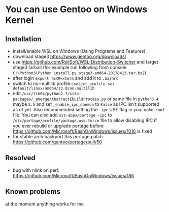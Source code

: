 You can use Gentoo on Windows Kernel
====================================

Installation
------------

  - install/enable WSL on Windows (Using Programs and Features)
  - download stage3 https://www.gentoo.org/downloads/
  - use https://github.com/RoliSoft/WSL-Distribution-Switcher and target stage3 tarball (for example run following from console `C:\Python3\Python install.py stage3-amd64-20170413.tar.bz2`)
  - after login `export TERM=xterm` and add it to `.bashrc`
  - switch to no-multilib profile `eselect profile set default/linux/amd64/13.0/no-multilib`
  - edit `/usr/lib64/python2.7/site-packages/_emerge/AbstractEbuildProcess.py` or same file in `python3.4` maybe `3.5` and set `_enable_ipc_daemon` to `False` as IPC isn't supported as of yet. Also recommended setting the `-ipc` USE flag in your `make.conf` file. You can also add `sys-apps/portage -ipc` to `/etc/portage/profile/package.use.force` file to allow disabling IPC if you ever rebuild or upgrade portage before https://github.com/Microsoft/BashOnWindows/issues/1016 is fixed
  - for stable arch backport this portage patch https://github.com/gentoo/portage/pull/50

Resolved
--------

  - bug with nlink on perl: https://github.com/Microsoft/BashOnWindows/issues/186

Known problems
--------------

at the moment anything works for me
